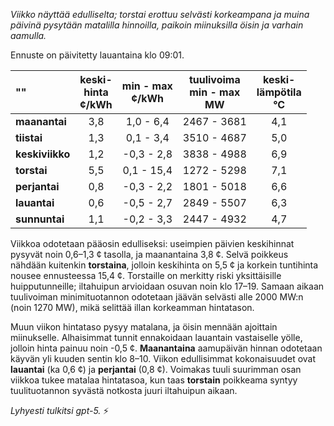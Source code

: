 *Viikko näyttää edulliselta; torstai erottuu selvästi korkeampana ja muina päivinä pysytään matalilla hinnoilla, paikoin miinuksilla öisin ja varhain aamulla.*

Ennuste on päivitetty lauantaina klo 09:01.

| "" | keski-<br>hinta<br>¢/kWh | min - max<br>¢/kWh | tuulivoima<br>min - max<br>MW | keski-<br>lämpötila<br>°C |
|:-------------|:----------------:|:----------------:|:-------------:|:-------------:|
| **maanantai** | 3,8 | 1,0 - 6,4 | 2467 - 3681 | 4,1 |
| **tiistai** | 1,3 | 0,1 - 3,4 | 3510 - 4687 | 5,0 |
| **keskiviikko** | 1,2 | -0,3 - 2,8 | 3838 - 4988 | 6,9 |
| **torstai** | 5,5 | 0,1 - 15,4 | 1272 - 5298 | 7,1 |
| **perjantai** | 0,8 | -0,3 - 2,2 | 1801 - 5018 | 6,6 |
| **lauantai** | 0,6 | -0,5 - 2,7 | 2849 - 5507 | 6,3 |
| **sunnuntai** | 1,1 | -0,2 - 3,3 | 2447 - 4932 | 4,7 |

Viikkoa odotetaan pääosin edulliseksi: useimpien päivien keskihinnat pysyvät noin 0,6–1,3 ¢ tasolla, ja maanantaina 3,8 ¢. Selvä poikkeus nähdään kuitenkin **torstaina**, jolloin keskihinta on 5,5 ¢ ja korkein tuntihinta nousee ennusteessa 15,4 ¢. Torstaille on merkitty riski yksittäisille huipputunneille; iltahuipun arvioidaan osuvan noin klo 17–19. Samaan aikaan tuulivoiman minimituotannon odotetaan jäävän selvästi alle 2000 MW:n (noin 1270 MW), mikä selittää illan korkeamman hintatason.

Muun viikon hintataso pysyy matalana, ja öisin mennään ajoittain miinukselle. Alhaisimmat tunnit ennakoidaan lauantain vastaiselle yölle, jolloin hinta painuu noin -0,5 ¢. **Maanantaina** aamupäivän hinnan odotetaan käyvän yli kuuden sentin klo 8–10. Viikon edullisimmat kokonaisuudet ovat **lauantai** (ka 0,6 ¢) ja **perjantai** (0,8 ¢). Voimakas tuuli suurimman osan viikkoa tukee matalaa hintatasoa, kun taas **torstain** poikkeama syntyy tuulituotannon syvästä notkosta juuri iltahuipun aikaan.

*Lyhyesti tulkitsi gpt-5.* ⚡
